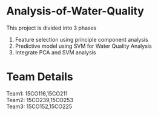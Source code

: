 # Analysis-of-Water-Quality
   This project is divided into 3 phases
1. Feature selection using principle component analysis
2. Predictive model using SVM for Water Quality Analysis
3. Integrate PCA and SVM analysis

# Team Details<br />
Team1: 15CO116,15CO211<br />
Team2: 15CO239,15CO253<br />
Team3: 15CO152,15CO225
